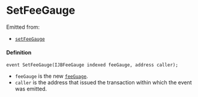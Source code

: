 # SetFeeGauge

Emitted from:

* [`setFeeGauge`](/v4/deprecated/v3/deprecated/or-payment-terminals/or-abstract/jbpayoutredemptionpaymentterminal/write/setfeegauge.md)

#### Definition

```
event SetFeeGauge(IJBFeeGauge indexed feeGauge, address caller);
```

* `feeGauge` is the new [`feeGuage`](/v4/deprecated/v3/api/interfaces/ijbfeegauge.md).
* `caller` is the address that issued the transaction within which the event was emitted.
